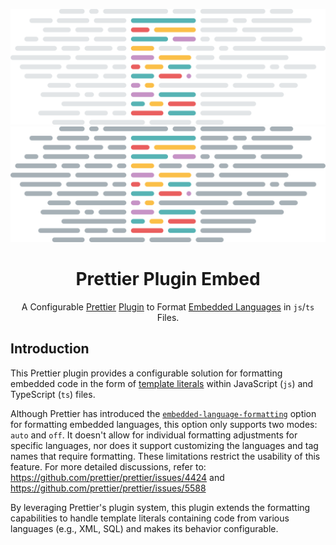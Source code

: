 <div align="center">

[![prettier-plugin-embed-light](./public/prettier-plugin-embed-wide-light.svg#gh-light-mode-only)
![prettier-plugin-embed-dark](./public/prettier-plugin-embed-wide-dark.svg#gh-dark-mode-only)](https://github.com/Sec-ant/prettier-plugin-embed)

# Prettier Plugin Embed

A Configurable [Prettier](https://prettier.io/) [Plugin](https://prettier.io/docs/en/plugins.html) to Format [Embedded Languages](https://prettier.io/docs/en/options.html#embedded-language-formatting) in `js`/`ts` Files.

</div>

## Introduction

This Prettier plugin provides a configurable solution for formatting embedded code in the form of [template literals](https://developer.mozilla.org/docs/Web/JavaScript/Reference/Template_literals) within JavaScript (`js`) and TypeScript (`ts`) files.

Although Prettier has introduced the [`embedded-language-formatting`](https://prettier.io/docs/en/options.html#embedded-language-formatting) option for formatting embedded languages, this option only supports two modes: `auto` and `off`. It doesn't allow for individual formatting adjustments for specific languages, nor does it support customizing the languages and tag names that require formatting. These limitations restrict the usability of this feature. For more detailed discussions, refer to: https://github.com/prettier/prettier/issues/4424 and https://github.com/prettier/prettier/issues/5588

By leveraging Prettier's plugin system, this plugin extends the formatting capabilities to handle template literals containing code from various languages (e.g., XML, SQL) and makes its behavior configurable.

